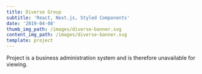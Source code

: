 ```yaml
---
title: Diverse Group
subtitle: 'React, Next.js, Styled Components'
date: '2019-04-08'
thumb_img_path: /images/diverse-banner.svg
content_img_path: /images/diverse-banner.svg
template: project
---
```

Project is a business administration system and is therefore unavailable for viewing.